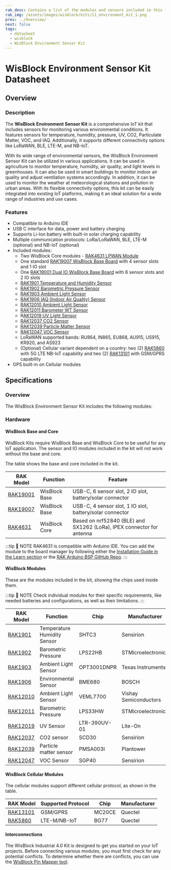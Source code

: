 ```yaml
---
rak_desc: Contains a list of the modules and sensors included in this fully customizable WisBlock IoT Kit for monitoring IoT applications for various environment conditions.
rak_img: /assets/images/wisblock/kits/11_environment_kit_1.png
prev: ../Overview/
next: false
tags:
  - datasheet
  - wisblock
  - WisBlock Environment Sensor Kit
---
```


# WisBlock Environment Sensor Kit Datasheet

## Overview

### Description

The **WisBlock Environment Sensor Kit** is a comprehensive IoT kit that includes sensors for monitoring various environmental conditions. It features sensors for temperature, humidity, pressure, UV, CO2, Particulate Matter, VOC, and IAQ. Additionally, it supports different connectivity options like LoRaWAN, BLE, LTE-M, and NB-IoT.

With its wide range of environmental sensors, the WisBlock Environment Sensor Kit can be utilized in various applications. It can be used in agriculture to monitor temperature, humidity, air quality, and light levels in greenhouses. It can also be used in smart buildings to monitor indoor air quality and adjust ventilation systems accordingly. In addition, it can be used to monitor the weather at meteorological stations and pollution in urban areas. With its flexible connectivity options, this kit can be easily integrated into existing IoT platforms, making it an ideal solution for a wide range of industries and use cases.

### Features

- Compatible to Arduino IDE
- USB C interface for data, power and battery charging
- Supports Li-Ion battery with built-in solar charging capability
- Multiple communication protocols: LoRa/LoRaWAN, BLE, LTE-M (optional) and NB-IoT (optional)
- Included modules:
    - Two WisBlock Core modules - [RAK4631 LPWAN Module](/Product-Categories/WisBlock/RAK4631/Quickstart/)
    - One standard [RAK19007 WisBlock Base Board](/Product-Categories/WisBlock/RAK19007/Quickstart/) with 4 sensor slots and 1 IO slot
    - One [RAK19001 Dual IO WisBlock Base Board](/Product-Categories/WisBlock/RAK19001/Quickstart/) with 6 sensor slots and 2 IO slots
    - [RAK1901 Temperature and Humidity Sensor](/Product-Categories/WisBlock/RAK1901/Quickstart/)
    - [RAK1902 Barometric Pressure Sensor](/Product-Categories/WisBlock/RAK1902/Quickstart/)
    - [RAK1903 Ambient Light Sensor](/Product-Categories/WisBlock/RAK1903/Quickstart/)
    - [RAK1906 IAQ (Indoor Air Quality) Sensor](/Product-Categories/WisBlock/RAK1906/Quickstart/)
    - [RAK12010 Ambient Light Sensor](/Product-Categories/WisBlock/RAK12010/Quickstart/)
    - [RAK12011 Barometer WT Sensor](/Product-Categories/WisBlock/RAK12011/Quickstart/)
    - R[AK12019 UV Light Sensor](/Product-Categories/WisBlock/RAK12019/Quickstart/)
    - [RAK12037 CO2 Sensor](/Product-Categories/WisBlock/RAK12037/Quickstart/)
    - [RAK12039 Particle Matter Sensor](/Product-Categories/WisBlock/RAK12039/Quickstart/)
    - [RAK12047 VOC Sensor](/Product-Categories/WisBlock/RAK12047/Quickstart/)
    - LoRaWAN supported bands: RU864, IN865, EU868, AU915, US915, KR920, and AS923
    - (Optional) Cellular variant dependent on a country: two (2) [RAK5860](/Product-Categories/WisBlock/RAK5860/Quickstart/) with 5G LTE NB-IoT capability and two (2) [RAK13101](/Product-Categories/WisBlock/RAK13101/Quickstart/) with GSM/GPRS capability
- GPS built-in on Cellular modules


## Specifications

### Overview

The WisBlock Environment Sensor Kit includes the following modules:

<rk-img
  src="/assets/images/wisblock/kits/11_environment_kit_2.png"
  width="80%"
  caption="Modules of the WisBlock Environment Sensor Kit"
/>

### Hardware

#### WisBlock Base and Core

WisBlock Kits require WisBlock Base and WisBlock Core to be useful for any IoT application. The sensor and IO modules included in the kit will not work without the base and core.

The table shows the base and core included in the kit.

| RAK Model                                         | Function      | Feature                                                               |
| ------------------------------------------------- | ------------- | --------------------------------------------------------------------- |
| [RAK19001](/Product-Categories/WisBlock/RAK19003) | WisBlock Base | USB-C, 6 sensor slot, 2 IO slot, battery/solar connector              |
| [RAK19007](/Product-Categories/WisBlock/RAK19007) | WisBlock Base | USB-C, 4 sensor slot, 1 IO slot, battery/solar connector              |
| [RAK4631](/Product-Categories/WisBlock/RAK4631)   | WisBlock Core | Based on nrf52840 (BLE) and SX1262 (LoRa), IPEX connector for antenna |

:::tip 📝 NOTE
RAK4631 is compatible with Arduino IDE. You can add the module to the board manager by following either the [Installation Guide in the Learn section](https://docs.rakwireless.com/Knowledge-Hub/Learn/Installation-of-Board-Support-Package-in-Arduino-IDE/) or the [RAK Arduino BSP GitHub Repo](https://github.com/RAKWireless/RAKwireless-Arduino-BSP-Index).
:::

#### WisBlock Modules

These are the modules included in the kit, showing the chips used inside them.

:::tip 📝 NOTE
Check individual modules for their specific requirements, like needed batteries and configurations, as well as their limitations.
:::

| RAK Model                                         | Function                    | Chip         | Manufacturer          |
| ------------------------------------------------- | --------------------------- | ------------ | --------------------- |
| [RAK1901](/Product-Categories/WisBlock/RAK1901)   | Temperature Humidity Sensor | SHTC3        | Sensirion             |
| [RAK1902](/Product-Categories/WisBlock/RAK1902)   | Barometric Pressure         | LPS22HB      | STMicroelectronics    |
| [RAK1903](/Product-Categories/WisBlock/RAK1903)   | Ambient Light Sensor        | OPT3001DNPR  | Texas Instruments     |
| [RAK1906](/Product-Categories/WisBlock/RAK1906)   | Environmental Sensor        | BME680       | BOSCH                 |
| [RAK12010](/Product-Categories/WisBlock/RAK12010) | Ambient Light Sensor        | VEML7700     | Vishay Semiconductors |
| [RAK12011](/Product-Categories/WisBlock/RAK12011) | Barometric Pressure         | LPS33HW      | STMicroelectronics    |
| [RAK12019](/Product-Categories/WisBlock/RAK12019) | UV Sensor                   | LTR-390UV-01 | Lite-On               |
| [RAK12037](/Product-Categories/WisBlock/RAK12037) | CO2 sensor                  | SCD30        | Sensirion             |
| [RAK12039](/Product-Categories/WisBlock/RAK12039) | Particle matter sensor      | PMSA003I     | Plantower             |
| [RAK12047](/Product-Categories/WisBlock/RAK12047) | VOC Sensor                  | SGP40        | Sensirion             |


#### WisBlock Cellular Modules

The cellular modules support different cellular protocol, as shown in the table.

| RAK Model                                         | Supported Protocol | Chip   | Manufacturer |
| ------------------------------------------------- | ------------------ | ------ | ------------ |
| [RAK13101](/Product-Categories/WisBlock/RAK13101) | GSM/GPRS           | MC20CE | Quectel      |
| [RAK5860](/Product-Categories/WisBlock/RAK5860)   | LTE-M/NB-IoT       | BG77   | Quectel      |

#### Interconnections

The WisBlock Industrial 4.0 Kit is designed to get you started on your IoT projects. Before connecting various modules, you must first check for any potential conflicts. To determine whether there are conflicts, you can use the [WisBlock Pin Mapper tool](https://docs.rakwireless.com/Knowledge-Hub/Pin-Mapper/).
